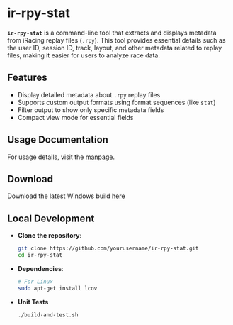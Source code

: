 # ir-rpy-stat

**`ir-rpy-stat`** is a command-line tool that extracts and displays metadata from iRacing replay files (`.rpy`). This tool provides essential details such as the user ID, session ID, track, layout, and other metadata related to replay files, making it easier for users to analyze race data.

## Features

- Display detailed metadata about `.rpy` replay files
- Supports custom output formats using format sequences (like `stat`)
- Filter output to show only specific metadata fields
- Compact view mode for essential fields

## Usage Documentation
For usage details, visit the [manpage](man.md).

## Download
Download the latest Windows build [here](https://drive.google.com/drive/folders/1b48sz6bzyewh9giYjQvVewi7RcPYMrva?usp=drive_link)

## Local Development

 - **Clone the repository**:

   ```bash
   git clone https://github.com/yourusername/ir-rpy-stat.git
   cd ir-rpy-stat
   ```
 - **Dependencies**:
    ```bash
    # For Linux
    sudo apt-get install lcov
    ```
 - **Unit Tests**
    ```bash
    ./build-and-test.sh
    ```
